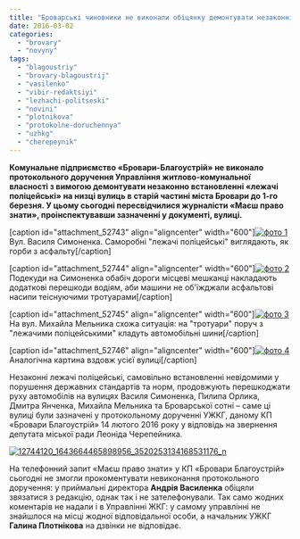 ```yaml
---
title: "Броварські чиновники не виконали обіцянку демонтувати незаконні «лежачі поліцейські»"
date: 2016-03-02
categories: 
  - "brovary"
  - "novyny"
tags: 
  - "blagoustriy"
  - "brovary-blagoustrij"
  - "vasilenko"
  - "vibir-redaktsiyi"
  - "lezhachi-politseski"
  - "novini"
  - "plotnikova"
  - "protokolne-doruchennya"
  - "uzhkg"
  - "cherepeynik"
---
```


**Комунальне підприємство «Бровари-Благоустрій» не виконало протокольного доручення Управління житлово-комунальної власності з вимогою демонтувати незаконно встановленні «лежачі поліцейські» на низці вулиць в старій частині міста Бровари до 1-го березня. У цьому сьогодні пересвідчилися журналісти «Маєш право знати», проінспектувавши зазначенні у документі, вулиці.**

\[caption id="attachment\_52743" align="aligncenter" width="600"\][![фото 1](https://mpz.brovary.org/wp-content/uploads/2016/03/foto-1.jpg)](https://mpz.brovary.org/wp-content/uploads/2016/03/foto-1.jpg) Вул. Василя Симоненка. Саморобні "лежачі поліцейські" виглядають, як горби з асфальту\[/caption\]

\[caption id="attachment\_52744" align="aligncenter" width="600"\][![фото 2](https://mpz.brovary.org/wp-content/uploads/2016/03/foto-2-1.jpg)](https://mpz.brovary.org/wp-content/uploads/2016/03/foto-2-1.jpg) Подекуди на Симоненка обабіч дороги місцеві мешканці накладають додаткові перешкоди водіям, аби машини не об'їжджали асфальтові насипи теіснуючими тротуарами\[/caption\]

\[caption id="attachment\_52745" align="aligncenter" width="600"\][![фото 3](https://mpz.brovary.org/wp-content/uploads/2016/03/foto-3-1.jpg)](https://mpz.brovary.org/wp-content/uploads/2016/03/foto-3-1.jpg) На вул. Михайла Мельника схожа ситуація: на "тротуари" поруч з "лежачими поліцейськими" кладуть автомобільні шини\[/caption\]

\[caption id="attachment\_52746" align="aligncenter" width="600"\][![фото 4](https://mpz.brovary.org/wp-content/uploads/2016/03/foto-4.jpg)](https://mpz.brovary.org/wp-content/uploads/2016/03/foto-4.jpg) Аналогічна картина вздовж усієї вулиці\[/caption\]

Незаконні лежачі поліцейські, самовільно встановленні невідомими у порушення державних стандартів та норм, продовжують перешкоджати руху автомобілів на вулицях Василя Симоненка, Пилипа Орлика, Дмитра Янченка, Михайла Мельника та Броварської сотні – саме ці вулиці були зазначені у протокольному дорученні УЖКГ, даному КП «Бровари Благоустрій» 14 лютого 2016 року у відповідь на звернення депутата міської ради Леоніда Черепейника.

[![12744120_1643664465898956_3520253134168531176_n](https://mpz.brovary.org/wp-content/uploads/2016/03/12744120_1643664465898956_3520253134168531176_n.png)](https://mpz.brovary.org/wp-content/uploads/2016/03/12744120_1643664465898956_3520253134168531176_n.png)

На телефонний запит «Маєш право знати» у КП «Бровари Благоустрій» сьогодні не змогли прокоментувати невиконання протокольного доручення: у приймальні директора **Андрія Василенка** обіцяли звязатися з редакцію, однак так і не зателефонували. Так само жодних коментарів не надали і в Управлінні ЖКГ: у самому управлінні не знайшлося на місці жодної відповідальної особи, а начальник УЖКГ **Галина Плотнікова** на дзвінки не відповідає.
